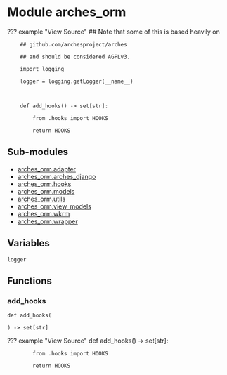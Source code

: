# Module arches_orm

??? example "View Source"
        ## Note that some of this is based heavily on

        ## github.com/archesproject/arches

        ## and should be considered AGPLv3.

        import logging

        logger = logging.getLogger(__name__)

        

        def add_hooks() -> set[str]:

            from .hooks import HOOKS

            return HOOKS

## Sub-modules

* [arches_orm.adapter](adapter/)
* [arches_orm.arches_django](arches_django/)
* [arches_orm.hooks](hooks/)
* [arches_orm.models](models/)
* [arches_orm.utils](utils/)
* [arches_orm.view_models](view_models/)
* [arches_orm.wkrm](wkrm/)
* [arches_orm.wrapper](wrapper/)

## Variables

```python3
logger
```

## Functions

    
### add_hooks

```python3
def add_hooks(
    
) -> set[str]
```

??? example "View Source"
        def add_hooks() -> set[str]:

            from .hooks import HOOKS

            return HOOKS